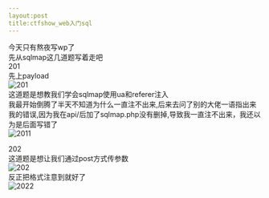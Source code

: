 ```yaml
---
layout:post
title:ctfshow_web入门sql
---
```

今天只有熬夜写wp了  
先从sqlmap这几道题写着走吧   
201  
先上payload          
![201](asset/image/201.png)        
这道题是想教我们学会sqlmap使用ua和referer注入      
我最开始倒腾了半天不知道为什么一直注不出来,后来去问了别的大佬一语指出来我的错误,因为我在api/后加了sqlmap.php没有删掉,导致我一直注不出来，我还以为是后面写错了       
![2011](asset/image/2011.png)    

202        
这道题是想让我们通过post方式传参数      
![202](asset/image/202.png)          
反正把格式注意到就好了    
![2022](asset/image/2022.png)       
  
